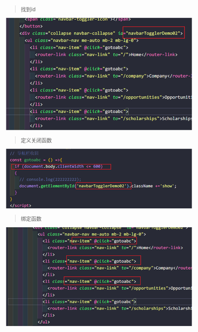 > 找到id

![image-20211031215117883](移动端点击导航关闭.assets/image-20211031215117883.png)

> 定义关闭函数

![image-20211031215138175](移动端点击导航关闭.assets/image-20211031215138175.png)

> 绑定函数

![image-20211031215154134](移动端点击导航关闭.assets/image-20211031215154134.png)